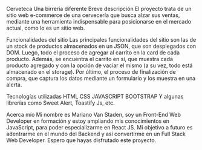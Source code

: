Cerveteca Una birreria diferente Breve descripción El proyecto trata de un sitio web e-commerce de una cervecería que busca alzar sus ventas, mediante una herramienta indispensable para posicionarse en el mercado actual, como lo es un sitio web.

Funcionalidades del sitio Las principales funcionalidades del sitio son las de un stock de productos almacenados en un JSON, que son desplegados con DOM. Luego, todo el proceso de agregar al carrito en la card de cada producto. Además, se encuentra el carrito en sí, que muestra cada producto agregado y con la opción de vaciar el mismo (a su vez, todo está almacenado en el storage). Por último, el proceso de finalización de compra, que captura los datos mediante un formulario y los muestra en una alerta.

Tecnologías utilizadas HTML CSS JAVASCRIPT BOOTSTRAP Y algunas librerías como Sweet Alert, Toastify Js, etc.

Acerca mío Mi nombre es Mariano Van Staden, soy un Front-End Web Developer en formación y estoy ampliando mis conocimientos en JavaScript, para poder especializarme en React JS. Mi objetivo a futuro es adentrarme en el mundo del Backend y así convertirme en un Full Stack Web Developer. Espero que hayas disfrutado este proyecto.
